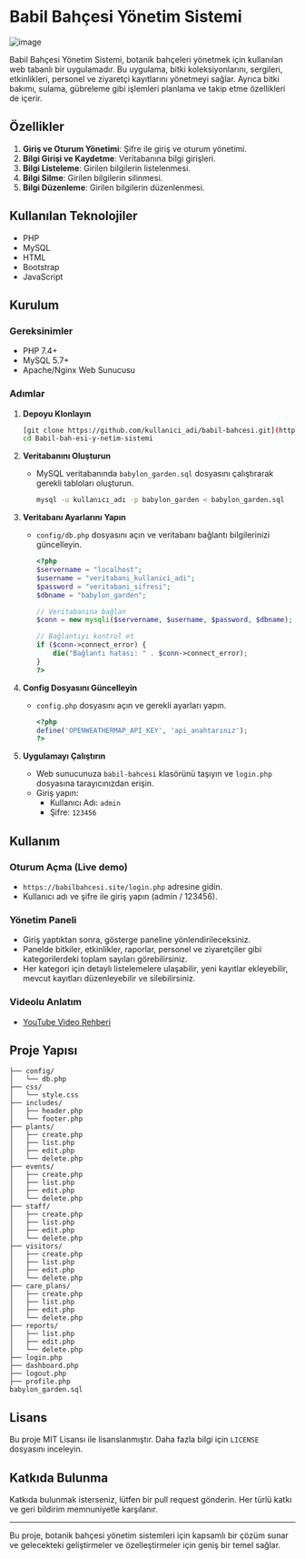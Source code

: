 # Babil Bahçesi Yönetim Sistemi
![image](https://github.com/imane9607/Babil-bah-esi-y-netim-sistemi/assets/168463900/4b3594f1-6cfe-4641-9470-ded28f4401ba)

Babil Bahçesi Yönetim Sistemi, botanik bahçeleri yönetmek için kullanılan web tabanlı bir uygulamadır. Bu uygulama, bitki koleksiyonlarını, sergileri, etkinlikleri, personel ve ziyaretçi kayıtlarını yönetmeyi sağlar. Ayrıca bitki bakımı, sulama, gübreleme gibi işlemleri planlama ve takip etme özellikleri de içerir.

## Özellikler

1. **Giriş ve Oturum Yönetimi**: Şifre ile giriş ve oturum yönetimi.
2. **Bilgi Girişi ve Kaydetme**: Veritabanına bilgi girişleri.
3. **Bilgi Listeleme**: Girilen bilgilerin listelenmesi.
4. **Bilgi Silme**: Girilen bilgilerin silinmesi.
5. **Bilgi Düzenleme**: Girilen bilgilerin düzenlenmesi.

## Kullanılan Teknolojiler

- PHP
- MySQL
- HTML
- Bootstrap
- JavaScript

## Kurulum

### Gereksinimler

- PHP 7.4+
- MySQL 5.7+
- Apache/Nginx Web Sunucusu

### Adımlar

1. **Depoyu Klonlayın**
   ```sh
   [git clone https://github.com/kullanici_adi/babil-bahcesi.git](https://github.com/imane9607/Babil-bah-esi-y-netim-sistemi.git)
   cd Babil-bah-esi-y-netim-sistemi
   ```

2. **Veritabanını Oluşturun**
   - MySQL veritabanında `babylon_garden.sql` dosyasını çalıştırarak gerekli tabloları oluşturun.
     ```sh
     mysql -u kullanıcı_adı -p babylon_garden < babylon_garden.sql
     ```

3. **Veritabanı Ayarlarını Yapın**
   - `config/db.php` dosyasını açın ve veritabanı bağlantı bilgilerinizi güncelleyin.
     ```php
     <?php
     $servername = "localhost";
     $username = "veritabani_kullanici_adi";
     $password = "veritabani_sifresi";
     $dbname = "babylon_garden";

     // Veritabanına bağlan
     $conn = new mysqli($servername, $username, $password, $dbname);

     // Bağlantıyı kontrol et
     if ($conn->connect_error) {
         die("Bağlantı hatası: " . $conn->connect_error);
     }
     ?>
     ```

4. **Config Dosyasını Güncelleyin**
   - `config.php` dosyasını açın ve gerekli ayarları yapın.
     ```php
     <?php
     define('OPENWEATHERMAP_API_KEY', 'api_anahtarınız');
     ?>
     ```

5. **Uygulamayı Çalıştırın**
   - Web sunucunuza `babil-bahcesi` klasörünü taşıyın ve `login.php` dosyasına tarayıcınızdan erişin.
   - Giriş yapın:
     - Kullanıcı Adı: `admin`
     - Şifre: `123456`

## Kullanım

### Oturum Açma (Live demo)

- `https://babilbahcesi.site/login.php` adresine gidin.
- Kullanıcı adı ve şifre ile giriş yapın (admin / 123456).

### Yönetim Paneli

- Giriş yaptıktan sonra, gösterge paneline yönlendirileceksiniz.
- Panelde bitkiler, etkinlikler, raporlar, personel ve ziyaretçiler gibi kategorilerdeki toplam sayıları görebilirsiniz.
- Her kategori için detaylı listelemelere ulaşabilir, yeni kayıtlar ekleyebilir, mevcut kayıtları düzenleyebilir ve silebilirsiniz.

### Videolu Anlatım

- [YouTube Video Rehberi](https://youtu.be/ornek_video_linki)

## Proje Yapısı

```plaintext
├── config/
│   └── db.php
├── css/
│   └── style.css
├── includes/
│   ├── header.php
│   └── footer.php
├── plants/
│   ├── create.php
│   ├── list.php
│   ├── edit.php
│   └── delete.php
├── events/
│   ├── create.php
│   ├── list.php
│   ├── edit.php
│   └── delete.php
├── staff/
│   ├── create.php
│   ├── list.php
│   ├── edit.php
│   └── delete.php
├── visitors/
│   ├── create.php
│   ├── list.php
│   ├── edit.php
│   └── delete.php
├── care_plans/
│   ├── create.php
│   ├── list.php
│   ├── edit.php
│   └── delete.php
├── reports/
│   ├── list.php
│   ├── edit.php
│   └── delete.php
├── login.php
├── dashboard.php
├── logout.php
├── profile.php
babylon_garden.sql
```

## Lisans

Bu proje MIT Lisansı ile lisanslanmıştır. Daha fazla bilgi için `LICENSE` dosyasını inceleyin.

## Katkıda Bulunma

Katkıda bulunmak isterseniz, lütfen bir pull request gönderin. Her türlü katkı ve geri bildirim memnuniyetle karşılanır.

---

Bu proje, botanik bahçesi yönetim sistemleri için kapsamlı bir çözüm sunar ve gelecekteki geliştirmeler ve özelleştirmeler için geniş bir temel sağlar.
